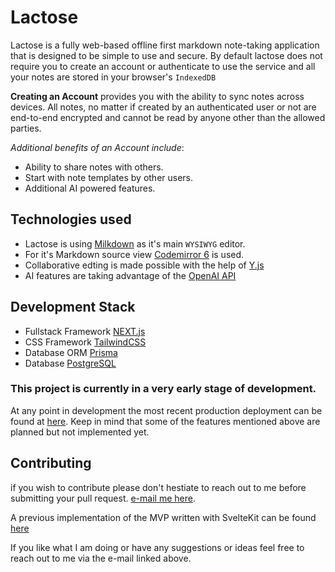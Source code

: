 # Lactose

Lactose is a fully web-based offline first markdown note-taking application that is designed to be simple to use and secure.
By default lactose does not require you to create an account or authenticate to use the service and all your notes are stored in your browser's `IndexedDB`

**Creating an Account** provides you with the ability to sync notes across devices.
All notes, no matter if created by an authenticated user or not are end-to-end encrypted and cannot be read by anyone other than the allowed parties.

_Additional benefits of an Account include_:

- Ability to share notes with others.
- Start with note templates by other users.
- Additional AI powered features.

## Technologies used

- Lactose is using [Milkdown](https://milkdown.dev) as it's main `WYSIWYG` editor.
- For it's Markdown source view [Codemirror 6](https://codemirror.net) is used.
- Collaborative edting is made possible with the help of [Y.js](https://yjs.dev/)
- AI features are taking advantage of the [OpenAI API](https://platform.openai.com)

## Development Stack

- Fullstack Framework [NEXT.js](https://nextjs.org/)
- CSS Framework [TailwindCSS](https://tailwindcss.com)
- Database ORM [Prisma](https://prisma.io)
- Database [PostgreSQL](https://www.postgresql.org/)

### This project is currently in a very early stage of development.

At any point in development the most recent production deployment can be found at [here](https://lactose.app). Keep in mind that some of the features mentioned above are planned but not implemented yet.

## Contributing

if you wish to contribute please don't hestiate to reach out to me before submitting your pull request. [e-mail me here](mailto:syntaxbullet@protonmail.com).

A previous implementation of the MVP written with SvelteKit can be found [here](https://github.com/lactoseapp/lactose-old)

If you like what I am doing or have any suggestions or ideas feel free to reach out to me via the e-mail linked above.

